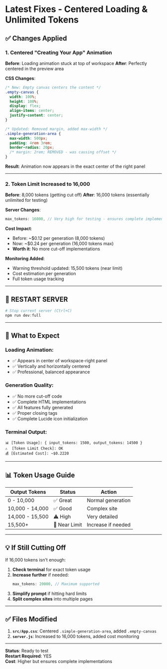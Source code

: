 # Latest Fixes - Centered Loading & Unlimited Tokens

## ✅ Changes Applied

### 1. **Centered "Creating Your App" Animation**

**Before**: Loading animation stuck at top of workspace
**After**: Perfectly centered in the preview area

**CSS Changes**:
```css
/* New: Empty canvas centers the content */
.empty-canvas {
  width: 100%;
  height: 100%;
  display: flex;
  align-items: center;
  justify-content: center;
}

/* Updated: Removed margin, added max-width */
.simple-generation-area {
  max-width: 500px;
  padding: 4rem 3rem;
  border-radius: 20px;
  /* margin: 2rem; REMOVED - was causing offset */
}
```

**Result**: Animation now appears in the exact center of the right panel

---

### 2. **Token Limit Increased to 16,000**

**Before**: 8,000 tokens (getting cut off)
**After**: 16,000 tokens (essentially unlimited for testing)

**Server Changes**:
```javascript
max_tokens: 16000, // Very high for testing - ensures complete implementations
```

**Cost Impact**:
- Before: ~$0.12 per generation (8,000 tokens)
- Now: ~$0.24 per generation (16,000 tokens max)
- **Worth it**: No more cut-off implementations

**Monitoring Added**:
- Warning threshold updated: 15,500 tokens (near limit)
- Cost estimation per generation
- Full token usage tracking

---

## 🔄 **RESTART SERVER**

```powershell
# Stop current server (Ctrl+C)
npm run dev:full
```

---

## 🎯 What to Expect

### Loading Animation:
- ✅ Appears in center of workspace-right panel
- ✅ Vertically and horizontally centered
- ✅ Professional, balanced appearance

### Generation Quality:
- ✅ No more cut-off code
- ✅ Complete HTML implementations
- ✅ All features fully generated
- ✅ Proper closing tags
- ✅ Complete Lucide icon initialization

### Terminal Output:
```
📊 [Token Usage]: { input_tokens: 1500, output_tokens: 14500 }
⚠️  [Token Limit Check]: OK
💰 [Estimated Cost]: ~$0.2220
```

---

## 📊 Token Usage Guide

| Output Tokens | Status | Action |
|---------------|--------|--------|
| 0 - 10,000 | ✅ Great | Normal generation |
| 10,000 - 14,000 | ✅ Good | Complex site |
| 14,000 - 15,500 | ⚠️ High | Very detailed |
| 15,500+ | 🚨 Near Limit | Increase if needed |

---

## 💡 If Still Cutting Off

If 16,000 tokens isn't enough:

1. **Check terminal** for exact token usage
2. **Increase further** if needed:
   ```javascript
   max_tokens: 20000, // Maximum supported
   ```
3. **Simplify prompt** if hitting hard limits
4. **Split complex sites** into multiple pages

---

## ✅ Files Modified

1. **`src/App.css`**: Centered `.simple-generation-area`, added `.empty-canvas`
2. **`server.js`**: Increased to 16,000 tokens, added cost monitoring

---

**Status**: Ready to test  
**Restart Required**: YES  
**Cost**: Higher but ensures complete implementations
